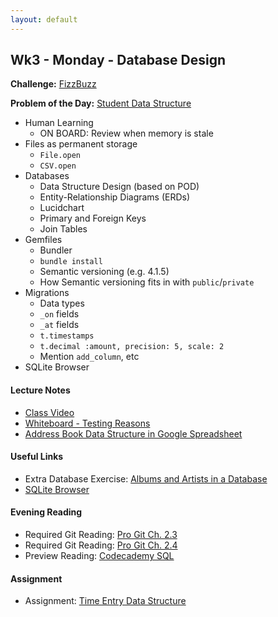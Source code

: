 ```yaml
---
layout: default
---
```


## Wk3 - Monday - Database Design

**Challenge:** [FizzBuzz](https://github.com/masonfmatthews/rails_assignments/blob/master/challenges/if_challenge.rb)

**Problem of the Day:** [Student Data Structure](https://github.com/masonfmatthews/rails_assignments/blob/master/exercises/phone_numbers_data_structure)

* Human Learning
  * ON BOARD: Review when memory is stale
* Files as permanent storage
  * `File.open`
  * `CSV.open`
* Databases
  * Data Structure Design (based on POD)
  * Entity-Relationship Diagrams (ERDs)
  * Lucidchart
  * Primary and Foreign Keys
  * Join Tables
* Gemfiles
  * Bundler
  * `bundle install`
  * Semantic versioning (e.g. 4.1.5)
  * How Semantic versioning fits in with `public`/`private`
* Migrations
  * Data types
  * `_on` fields
  * `_at` fields
  * `t.timestamps`
  * `t.decimal :amount, precision: 5, scale: 2`
  * Mention `add_column`, etc
* SQLite Browser

#### Lecture Notes

* [Class Video](https://youtu.be/DogVKzWYzwo)
* [Whiteboard - Testing Reasons](http://tiyd-rails.s3.amazonaws.com/pictures/uploaded_files/000/000/030/original/test_pros_cons.jpg?1442259979)
* [Address Book Data Structure in Google Spreadsheet](https://docs.google.com/spreadsheets/d/1kM4Lk0eyoQg-v3K2DBmT8nOyC1Rf4EfFhRvcaLAP7Pw/edit?usp=sharing)

#### Useful Links

* Extra Database Exercise: [Albums and Artists in a Database](https://github.com/masonfmatthews/rails_assignments/blob/master/unused/exercises/albums_and_artists_in_db)
* [SQLite Browser](https://github.com/sqlitebrowser/sqlitebrowser/releases/)

#### Evening Reading

* Required Git Reading: [Pro Git Ch. 2.3](http://git-scm.com/book/en/v2/Git-Basics-Viewing-the-Commit-History)
* Required Git Reading: [Pro Git Ch. 2.4](http://git-scm.com/book/en/v2/Git-Basics-Undoing-Things)
* Preview Reading: [Codecademy SQL](https://www.codecademy.com/courses/learn-sql)

#### Assignment

* Assignment: [Time Entry Data Structure](https://github.com/tiyd-rails-2016-01/time_entry_data_structure)
<!-- * Feedback: [Time Entry Data Structure Feedback](feedback) -->
